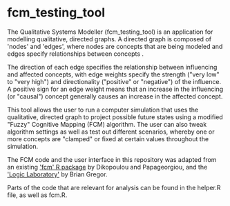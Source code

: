 # fcm_testing_tool

The Qualitative Systems Modeller (fcm_testing_tool) is an application for modelling qualitative, directed graphs. A directed graph is composed of 'nodes' and 'edges', where nodes are concepts that are being modeled and edges specify relationships between concepts .

The direction of each edge specifies the relationship between influencing and affected concepts, with edge weights specify the strength ("very low" to "very high") and directionality ("positive" or "negative") of the influence. A positive sign for an edge weight means that an increase in the influencing (or "causal") concept generally causes an increase in the affected concept.

This tool allows the user to run a computer simulation that uses the qualitative, directed graph to project possible future states using a modified "Fuzzy" Cognitive Mapping (FCM) algorithm. The user can also tweak algorithm settings as well as test out different scenarios, whereby one or more concepts are "clamped" or fixed at certain values throughout the simulation.

The FCM code and the user interface in this repository was adapted from an existing ['fcm' R package](https://cran.r-project.org/web/packages/fcm/index.html) by Dikopoulou and Papageorgiou, and the ['Logic Laboratory'](https://github.com/gregorbj/FSDM) by Brian Gregor.

Parts of the code that are relevant for analysis can be found in the helper.R file, as well as fcm.R. 